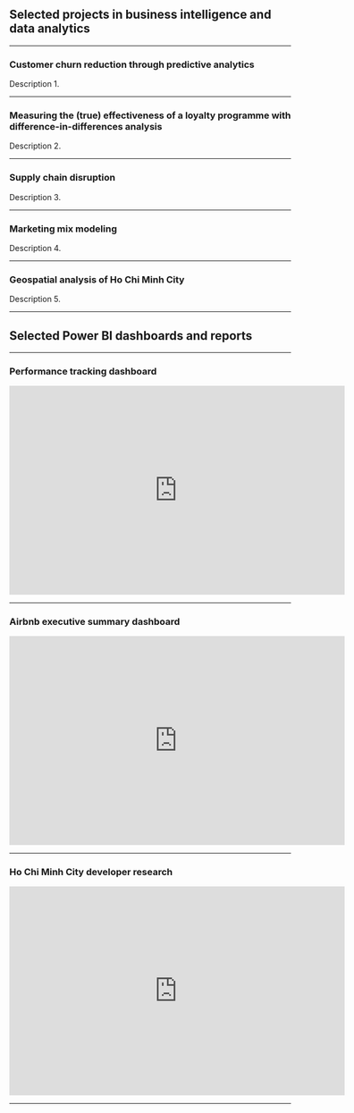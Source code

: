 ## Selected projects in business intelligence and data analytics

---

### Customer churn reduction through predictive analytics

Description 1.

---

### Measuring the (true) effectiveness of a loyalty programme with difference-in-differences analysis
Description 2.

---

### Supply chain disruption
Description 3.

---

### Marketing mix modeling
Description 4.

---

### Geospatial analysis of Ho Chi Minh City
Description 5.

---

## Selected Power BI dashboards and reports

---

### Performance tracking dashboard

<iframe title="HCM Developer Research" width="600" height="373.5" src="https://app.powerbi.com/view?r=eyJrIjoiMWNmYjNlNmEtMDg1MC00YzI2LWE4ZmYtZjg2ODEzYWRiZjk4IiwidCI6ImZhOWNhMWYwLWU5MTktNGEyYi04NjU3LTZjM2E3NjBiY2NlMCIsImMiOjEwfQ%3D%3D" frameborder="0" allowFullScreen="true"></iframe>

---

### Airbnb executive summary dashboard

<iframe title="Airbnb Executive Summary Dashboard" width="600" height="373.5" src="https://app.powerbi.com/view?r=eyJrIjoiMjNmMmU2OTMtZGM5Zi00YjBhLWJhY2ItMWQ1Yzc3YzIwMDkyIiwidCI6ImZhOWNhMWYwLWU5MTktNGEyYi04NjU3LTZjM2E3NjBiY2NlMCIsImMiOjEwfQ%3D%3D" frameborder="0" allowFullScreen="true"></iframe>

---

### Ho Chi Minh City developer research

<iframe title="HCM Developer Research" width="600" height="373.5" src="https://app.powerbi.com/view?r=eyJrIjoiMWNmYjNlNmEtMDg1MC00YzI2LWE4ZmYtZjg2ODEzYWRiZjk4IiwidCI6ImZhOWNhMWYwLWU5MTktNGEyYi04NjU3LTZjM2E3NjBiY2NlMCIsImMiOjEwfQ%3D%3D" frameborder="0" allowFullScreen="true"></iframe>

---
